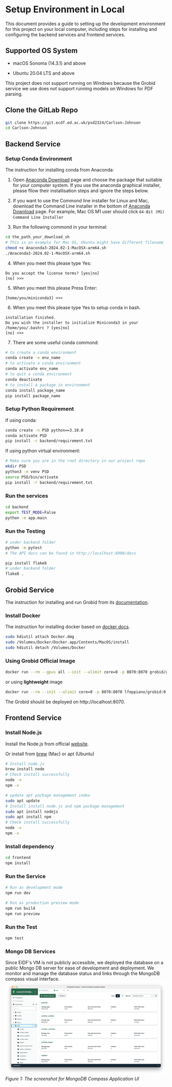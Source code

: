 # Setup Environment in Local
This document provides a guide to setting up the development environment for this project on your local computer, including steps for installing and configuring the backend services and frontend services.

## Supported OS System

- macOS Sonoma (14.3.1) and above

- Ubuntu 20.04 LTS and above


This project does not support running on Windows because the Grobid service we use does not support running models on Windows for PDF parsing.

## Clone the GitLab Repo

``` bash
git clone https://git.ecdf.ed.ac.uk/psd2324/Carlson-Johnson
cd Carlson-Johnson
```


## Backend Service

### Setup Conda Environment

The instruction for installing conda from Anaconda:  

1. Open [Anaconda Download](https://www.anaconda.com/download) page and choose the package that suitable for your computer system. If you use the anaconda graphical installer, please fllow their installisation steps and ignore the steps below.

2. If you want to use the Commond line installer for Linux and Mac, download the Command Line installer in the bottom of [Anaconda Download](https://www.anaconda.com/download) page. For example, Mac OS M1 user should click `64-Bit (M1) Command Line Installer`

3. Run the following commond in your terminal:
```bash
cd the_path_your_download_sh
# This is an example for Mac OS, Ubuntu might have different filename
chmod +x Anaconda3-2024.02-1-MacOSX-arm64.sh
./Anaconda3-2024.02-1-MacOSX-arm64.sh
```

4. When you meet this please type Yes:
```text
Do you accept the license terms? [yes|no]
[no] >>>
```

5. When you meet this please Press Enter:
```text
[home/you/miniconda3] >>>
```

6. When you meet this please type Yes to setup conda in bash.
```text
installation finished.
Do you wish the installer to initialize Miniconda3 in your /home/you/.bashrc ? [yes|no]
[no] >>>
```

7. There are some useful conda commond:
```bash
# to create a conda environment
conda create -n env_name
# to activate a conda environment
conda activate env_name
# to quit a conda environment
conda deactivate
# to install a package in environment
conda install package_name
pip install package_name
```

### Setup Python Requirement
If using conda:
```bash
conda create -n PSD python==3.10.0
conda activate PSD
pip install -r backend/requirement.txt
```
If using python virtual environment:
```bash
# Make sure you are in the root directory in our project repo
mkdir PSD
python3 -m venv PSD
source PSD/bin/activate
pip install -r backend/requirement.txt
```

### Run the services
```bash
cd backend
export TEST_MODE=False
python -m app.main
```

### Run the Testing
```bash
# under backend folder
python -m pytest
# The API docs can be found in http://localhost:8000/docs
```
```bash
pip install flake8
# under backend folder
flake8 .
```

## Grobid Service

The instruction for installing and run Grobid from its [documentation](https://grobid.readthedocs.io/en/latest/Run-Grobid/).  

### Install Docker
The instruction for installing docker based on [docker docs](https://docs.docker.com/desktop/install/mac-install/).
```bash
sudo hdiutil attach Docker.dmg
sudo /Volumes/Docker/Docker.app/Contents/MacOS/install
sudo hdiutil detach /Volumes/Docker
```

### Using Grobid Official Image

```bash
docker run --rm --gpus all --init --ulimit core=0 -p 8070:8070 grobid/grobid:0.8.0
```

or using **lightweight** image

```bash
docker run --rm --init --ulimit core=0 -p 8070:8070 lfoppiano/grobid:0.8.0
```
The Grobid should be deployed on http://localhost:8070.

## Frontend Service

### Install Node.js
Install the Node.js from official [website](https://nodejs.org/en/download).

Or install from [brew](https://brew.sh) (Mac) or apt (Ubuntu)

```bash
# Install node.js
brew install node
# Check install successfully
node -v
npm -v
```

```bash
# update apt package management index
sudo apt update
# Install install node.js and npm package management
sudo apt install nodejs
sudo apt install npm
# Check install successfully
node -v
npm -v
```

### Install dependency

```bash
cd frontend
npm install
```

### Run the Service
```bash
# Run as development mode
npm run dev
```

```bash
# Run as production preview mode
npm run build
npm run preview
```

### Run the Test
```bash
npm test
```

### Mongo DB Services
Since EIDF's VM is not publicly accessible, we deployed the database on a public Mongo DB server for ease of development and deployment. We monitor and manage the database status and links through the MongoDB compass visual interface.
![MongoDB Compass](./Image/MongoDB.png)
*Figure 1: The screenshot for MongoDB Compass Application UI*

